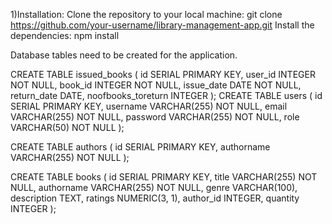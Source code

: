 
1)Installation: 
Clone the repository to your local machine:
git clone https://github.com/your-username/library-management-app.git
Install the dependencies:
npm install

Database tables need to be created for the application.

CREATE TABLE issued_books (
  id SERIAL PRIMARY KEY,
  user_id INTEGER NOT NULL,
  book_id INTEGER NOT NULL,
  issue_date DATE NOT NULL,
  return_date DATE,
  noofbooks_toreturn INTEGER
);
CREATE TABLE users (
  id SERIAL PRIMARY KEY,
  username VARCHAR(255) NOT NULL,
  email VARCHAR(255) NOT NULL,
  password VARCHAR(255) NOT NULL,
  role VARCHAR(50) NOT NULL
);

CREATE TABLE authors (
  id SERIAL PRIMARY KEY,
  authorname VARCHAR(255) NOT NULL
);

CREATE TABLE books (
  id SERIAL PRIMARY KEY,
  title VARCHAR(255) NOT NULL,
  authorname VARCHAR(255) NOT NULL,
  genre VARCHAR(100),
  description TEXT,
  ratings NUMERIC(3, 1),
  author_id INTEGER,
  quantity INTEGER
);
